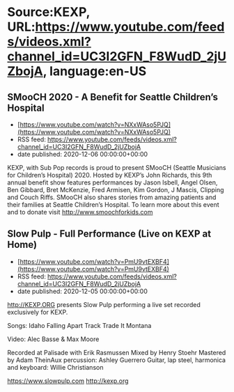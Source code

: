 # Source:KEXP, URL:https://www.youtube.com/feeds/videos.xml?channel_id=UC3I2GFN_F8WudD_2jUZbojA, language:en-US

## SMooCH 2020 - A Benefit for Seattle Children’s Hospital
 - [https://www.youtube.com/watch?v=NXxWAso5PJQ](https://www.youtube.com/watch?v=NXxWAso5PJQ)
 - RSS feed: https://www.youtube.com/feeds/videos.xml?channel_id=UC3I2GFN_F8WudD_2jUZbojA
 - date published: 2020-12-06 00:00:00+00:00

KEXP, with Sub Pop records is proud to present SMooCH (Seattle Musicians for Children’s Hospital) 2020. Hosted by KEXP’s John Richards, this 9th annual benefit show features performances by Jason Isbell, Angel Olsen, Ben Gibbard, Bret McKenzie, Fred Armisen, Kim Gordon, J Mascis, Clipping and Couch Riffs. SMooCH also shares stories from amazing patients and their families at Seattle Children’s Hospital. To learn more about this event and to donate visit http://www.smoochforkids.com

## Slow Pulp - Full Performance (Live on KEXP at Home)
 - [https://www.youtube.com/watch?v=PmU9vtEXBF4](https://www.youtube.com/watch?v=PmU9vtEXBF4)
 - RSS feed: https://www.youtube.com/feeds/videos.xml?channel_id=UC3I2GFN_F8WudD_2jUZbojA
 - date published: 2020-12-05 00:00:00+00:00

http://KEXP.ORG presents Slow Pulp performing a live set recorded exclusively for KEXP.

Songs:
Idaho
Falling Apart
Track
Trade It
Montana

Video: Alec Basse & Max Moore

Recorded at Palisade with Erik Rasmussen
Mixed by Henry Stoehr
Mastered by Adam TheinAux percussion: Ashley Guerrero
Guitar, lap steel, harmonica and keyboard: Willie Christianson

https://www.slowpulp.com
http://kexp.org

